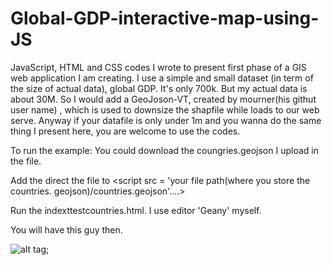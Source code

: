 # Global-GDP-interactive-map-using-JS
JavaScript, HTML and CSS codes I wrote to present first phase of a GIS web application I am creating. I use a simple and small dataset (in term of the size of actual data), global GDP. It's only 700k. But my actual data is about 30M. So I would add a GeoJoson-VT, created by mourner(his githut user name) , which is used to downsize the shapfile while loads to our web serve. Anyway if your datafile is only under 1m and you wanna do the same thing I present here, you are welcome to use the codes. 

To run the example:
You could download the coungries.geojson I upload in the file. 

Add the direct the file to <script src = 'your file path(where you store the countries. geojson)/countries.geojson'....>

Run the indexttestcountries.html. I use editor 'Geany' myself. 

You will have this guy then. 

![alt tag](Global-GDP-interactive-map-using-JS/Picture1.png);
